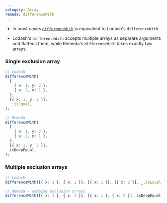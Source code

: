 ```yaml
---
category: Array
remeda: differenceWith
---
```


- In most cases [`differenceWith`](/docs#differenceWith) is equivalent to
  Lodash's `differenceWith`.

- Lodash's `differenceWith` accepts multiple arrays as separate arguments and
  flattens them, while Remeda's `differenceWith` takes exactly two arrays.

### Single exclusion array

```ts
// Lodash
differenceWith(
  [
    { x: 1, y: 2 },
    { x: 2, y: 1 },
  ],
  [{ x: 1, y: 2 }],
  _.isEqual,
);

// Remeda
differenceWith(
  [
    { x: 1, y: 2 },
    { x: 2, y: 1 },
  ],
  [{ x: 1, y: 2 }],
  isDeepEqual,
);
```

### Multiple exclusion arrays

```ts
// Lodash
differenceWith([{ x: 1 }, { x: 2 }], [{ x: 1 }], [{ x: 2 }], _.isEqual);

// Remeda - combine exclusion arrays
differenceWith([{ x: 1 }, { x: 2 }], [{ x: 1 }, { x: 2 }], isDeepEqual);
```
